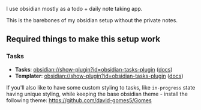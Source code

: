I use obsidian mostly as a todo + daily note taking app.

This is the barebones of my obsidian setup without the private notes.

## Required things to make this setup work
### Tasks
- **Tasks**: [obsidian://show-plugin?id=obsidian-tasks-plugin](obsidian://show-plugin?id=obsidian-tasks-plugin) ([docs](https://publish.obsidian.md/tasks/Introduction))
- **Templater**: [obsidian://show-plugin?id=obsidian-tasks-plugin](obsidian://show-plugin?id=templater-obsidian) ([docs](https://silentvoid13.github.io/Templater/introduction.html))

If you'll also like to have some custom styling to tasks, like `in-progress` state having unique styling, while keeping the base obsidian theme - install the following theme: https://github.com/david-gomes5/Gomes
